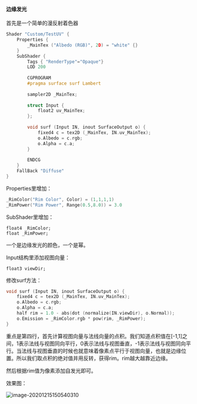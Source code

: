 #### 边缘发光

首先是一个简单的漫反射着色器

```c++
Shader "Custom/TestUV" {
	Properties {
		_MainTex ("Albedo (RGB)", 2D) = "white" {}
	}
	SubShader {
		Tags { "RenderType"="Opaque"}
		LOD 200
		
		CGPROGRAM
		#pragma surface surf Lambert
 
		sampler2D _MainTex;
 
		struct Input {
			float2 uv_MainTex;
		};
 
		void surf (Input IN, inout SurfaceOutput o) {
			fixed4 c = tex2D (_MainTex, IN.uv_MainTex);
			o.Albedo = c.rgb;
			o.Alpha = c.a;
		}
 
		ENDCG
	}
	FallBack "Diffuse"
}
```

Properties里增加：

```c++
_RimColor("Rim Color", Color) = (1,1,1,1)
_RimPower("Rim Power", Range(0.5,8.0)) = 3.0
```

SubShader里增加：

```
float4 _RimColor;
float _RimPower;
```

一个是边缘发光的颜色，一个是幂。

Input结构里添加视图向量：

```
float3 viewDir;
```

修改surf方法：

```c++
void surf (Input IN, inout SurfaceOutput o) {
    fixed4 c = tex2D (_MainTex, IN.uv_MainTex);
    o.Albedo = c.rgb;
    o.Alpha = c.a;
    half rim = 1.0 - abs(dot (normalize(IN.viewDir), o.Normal));
    o.Emission = _RimColor.rgb * pow(rim, _RimPower);
}
```

重点是第四行，首先计算视图向量与法线向量的点积。我们知道点积值在[-1,1]之间，1表示法线与视图同向平行，0表示法线与视图垂直，-1表示法线与视图同向平行。当法线与视图垂直的时候也就意味着像素点平行于视图向量，也就是边缘位置。所以我们取点积的绝对值并用反转，获得rim。rim越大越靠近边缘。

然后根据rim值为像素添加自发光即可。

效果图：

![image-20201215150540310](C:\Users\Administrator\AppData\Roaming\Typora\typora-user-images\image-20201215150540310.png)